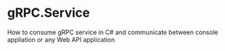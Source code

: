 # gRPC.Service
 How to consume gRPC service in C# and communicate between console appliation or any Web API application
